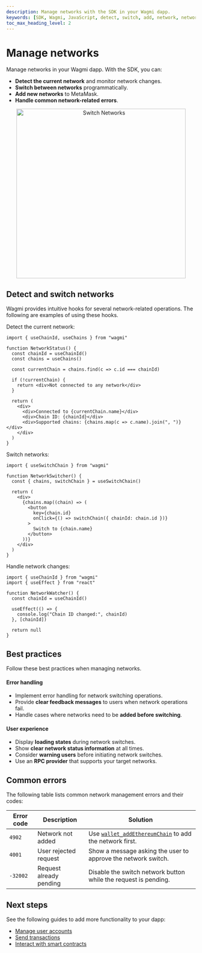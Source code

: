 ```yaml
---
description: Manage networks with the SDK in your Wagmi dapp.
keywords: [SDK, Wagmi, JavaScript, detect, switch, add, network, networks, dapp]
toc_max_heading_level: 2
---
```


# Manage networks

Manage networks in your Wagmi dapp.
With the SDK, you can:

- **Detect the current network** and monitor network changes.
- **Switch between networks** programmatically.
- **Add new networks** to MetaMask.
- **Handle common network-related errors**.

<p align="center">
  <a href="https://metamask-sdk-examples.vercel.app/" target="_blank">
    <img src={require("../../_assets/network.gif").default} alt="Switch Networks" width="450px" />
  </a>
</p>

## Detect and switch networks

Wagmi provides intuitive hooks for several network-related operations.
The following are examples of using these hooks.

Detect the current network:

```tsx
import { useChainId, useChains } from "wagmi"

function NetworkStatus() {
  const chainId = useChainId()
  const chains = useChains()
  
  const currentChain = chains.find(c => c.id === chainId)
  
  if (!currentChain) {
    return <div>Not connected to any network</div>
  }

  return (
    <div>
      <div>Connected to {currentChain.name}</div>
      <div>Chain ID: {chainId}</div>
      <div>Supported chains: {chains.map(c => c.name).join(", ")}</div>
    </div>
  )
}
```

Switch networks:

```tsx
import { useSwitchChain } from "wagmi"

function NetworkSwitcher() {
  const { chains, switchChain } = useSwitchChain()
  
  return (
    <div>
      {chains.map((chain) => (
        <button
          key={chain.id}
          onClick={() => switchChain({ chainId: chain.id })}
        >
          Switch to {chain.name}
        </button>
      ))}
    </div>
  )
}
```

Handle network changes:

```tsx
import { useChainId } from "wagmi"
import { useEffect } from "react"

function NetworkWatcher() {
  const chainId = useChainId()
  
  useEffect(() => {
    console.log("Chain ID changed:", chainId)
  }, [chainId])
  
  return null
}
```

## Best practices

Follow these best practices when managing networks.

#### Error handling

- Implement error handling for network switching operations.
- Provide **clear feedback messages** to users when network operations fail.
- Handle cases where networks need to be **added before switching**.

#### User experience

- Display **loading states** during network switches.
- Show **clear network status information** at all times.
- Consider **warning users** before initiating network switches.
- Use an **RPC provider** that supports your target networks.

## Common errors

The following table lists common network management errors and their codes:

| Error code | Description | Solution |
|------------|-------------|----------|
| `4902`   | Network not added       | Use [`wallet_addEthereumChain`](../../reference/json-rpc-api/index.md) to add the network first. |
| `4001`   | User rejected request   | Show a message asking the user to approve the network switch. |
| `-32002` | Request already pending | Disable the switch network button while the request is pending. |

## Next steps

See the following guides to add more functionality to your dapp:

- [Manage user accounts](manage-user-accounts.md)
- [Send transactions](send-transactions.md)
- [Interact with smart contracts](interact-with-contracts.md)
